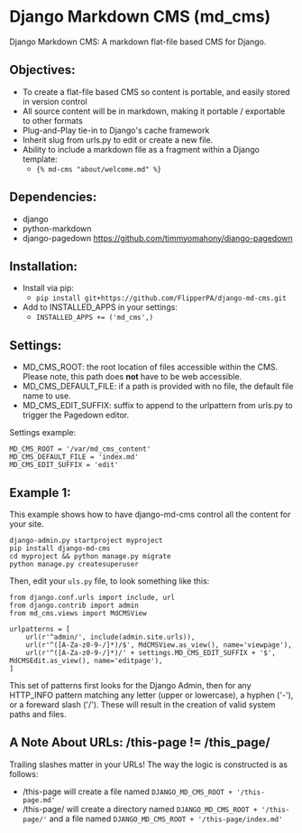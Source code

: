 # Django Markdown CMS (md_cms)
Django Markdown CMS: A markdown flat-file based CMS for Django.

## Objectives:
* To create a flat-file based CMS so content is portable, and easily stored in version control
* All source content will be in markdown, making it portable / exportable to other formats
* Plug-and-Play tie-in to Django's cache framework
* Inherit slug from urls.py to edit or create a new file.
* Ability to include a markdown file as a fragment within a Django template:
    * `{% md-cms "about/welcome.md" %}`

## Dependencies:
* django
* python-markdown
* django-pagedown https://github.com/timmyomahony/django-pagedown

## Installation:
* Install via pip:
    * `pip install git+https://github.com/FlipperPA/django-md-cms.git`
* Add to INSTALLED_APPS in your settings:
    * `INSTALLED_APPS += ('md_cms',)`

## Settings:
* MD_CMS_ROOT: the root location of files accessible within the CMS. Please note, this path does **not** have to be web accessible.
* MD_CMS_DEFAULT_FILE: if a path is provided with no file, the default file name to use.
* MD_CMS_EDIT_SUFFIX: suffix to append to the urlpattern from urls.py to trigger the Pagedown editor.

Settings example:

    MD_CMS_ROOT = '/var/md_cms_content'
    MD_CMS_DEFAULT_FILE = 'index.md'
    MD_CMS_EDIT_SUFFIX = 'edit'

## Example 1:

This example shows how to have django-md-cms control all the content for your site.

    django-admin.py startproject myproject
    pip install django-md-cms
    cd myproject && python manage.py migrate
    python manage.py createsuperuser

Then, edit your `uls.py` file, to look something like this:

    from django.conf.urls import include, url
    from django.contrib import admin
    from md_cms.views import MdCMSView

    urlpatterns = [
        url(r'^admin/', include(admin.site.urls)),
        url(r'^([A-Za-z0-9-/]*)/$', MdCMSView.as_view(), name='viewpage'),
        url(r'^([A-Za-z0-9-/]*)/' + settings.MD_CMS_EDIT_SUFFIX + '$', MdCMSEdit.as_view(), name='editpage'),
    ]

This set of patterns first looks for the Django Admin, then for any HTTP_INFO pattern matching any letter (upper or lowercase), a hyphen ('-'), or a foreward slash ('/'). These will result in the creation of valid system paths and files.


## A Note About URLs: /this-page != /this_page/

Trailing slashes matter in your URLs! The way the logic is constructed is as follows:

* /this-page will create a file named `DJANGO_MD_CMS_ROOT + '/this-page.md'`
* /this-page/ will create a directory named `DJANGO_MD_CMS_ROOT + '/this-page/'` and a file named `DJANGO_MD_CMS_ROOT + '/this-page/index.md'`


